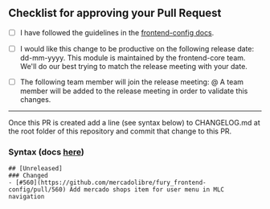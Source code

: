 ## Checklist for approving your Pull Request
* [ ] I have followed the guidelines in the [frontend-config docs](https://furydocs.io/frontend-config/guide).

* [ ] I would like this change to be productive on the following release date: dd-mm-yyyy.
This module is maintained by the frontend-core team. We'll do our best trying to match the release meeting with your date.

* [ ] The following team member will join the release meeting: @
A team member will be added to the release meeting in order to validate this changes.


-----------
Once this PR is created add a line (see syntax below) to CHANGELOG.md at the root folder of this repository and commit that change to this PR.

 ### Syntax (docs [here](https://keepachangelog.com/en/1.0.0/))
```
## [Unreleased]
### Changed
- [#560](https://github.com/mercadolibre/fury_frontend-config/pull/560) Add mercado shops item for user menu in MLC
navigation
```